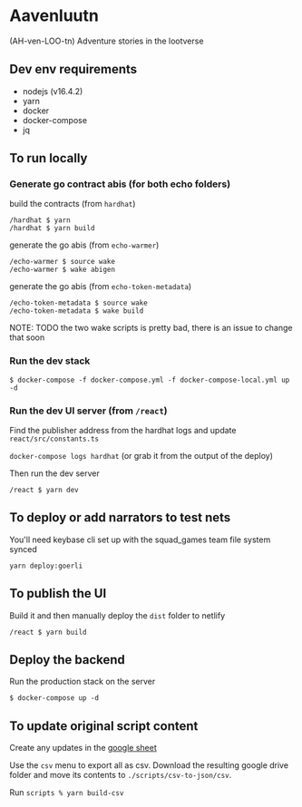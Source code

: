 # Aavenluutn
(AH-ven-LOO-tn)
Adventure stories in the lootverse

## Dev env requirements

* nodejs (v16.4.2)
* yarn
* docker
* docker-compose
* jq

## To run locally

### Generate go contract abis (for both echo folders)

build the contracts (from `hardhat`)

```
/hardhat $ yarn
/hardhat $ yarn build
```

generate the go abis (from `echo-warmer`)

```
/echo-warmer $ source wake
/echo-warmer $ wake abigen
```

generate the go abis (from `echo-token-metadata`)

```
/echo-token-metadata $ source wake
/echo-token-metadata $ wake build
```

NOTE: TODO the two wake scripts is pretty bad, there is an issue to change that soon

### Run the dev stack

`$ docker-compose -f docker-compose.yml -f docker-compose-local.yml up -d`

### Run the dev UI server (from `/react`)

Find the publisher address from the hardhat logs and update
`react/src/constants.ts`

`docker-compose logs hardhat` (or grab it from the output of the deploy)

Then run the dev server

`/react $ yarn dev`

## To deploy or add narrators to test nets

You'll need keybase cli set up with the squad_games team file system synced

`yarn deploy:goerli`

## To publish the UI

Build it and then manually deploy the `dist` folder to netlify

`/react $ yarn build`

## Deploy the backend

Run the production stack on the server

`$ docker-compose up -d`

## To update original script content
Create any updates in the [google sheet](https://docs.google.com/spreadsheets/d/1DWWUHyOv52j-nAPIGqscrVhzreicduFSnOR7B9Q1pRs/edit#gid=649398435)

Use the `csv` menu to export all as csv. Download the resulting google drive folder and move its contents to `./scripts/csv-to-json/csv`.

Run `scripts % yarn build-csv`
